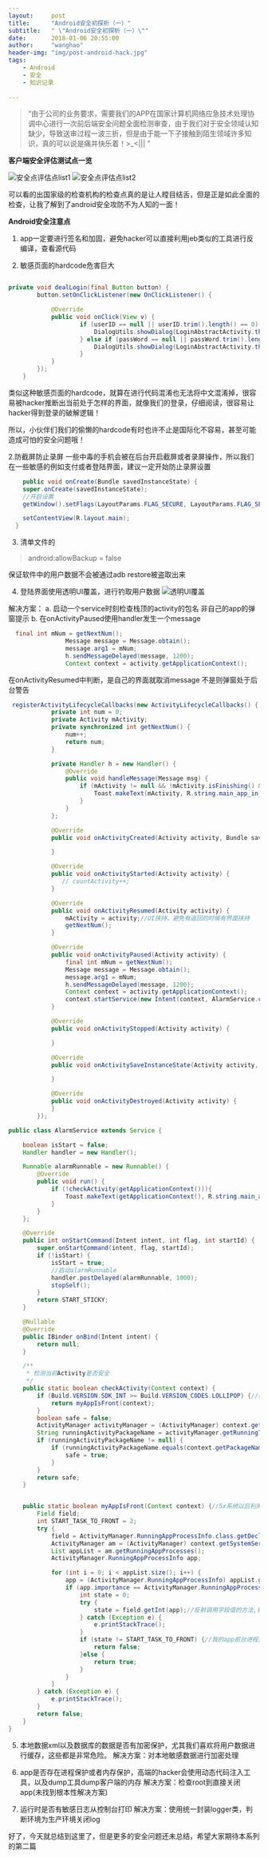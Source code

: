 ```yaml
---
layout:     post
title:      "Android安全初探析（一）"
subtitle:   " \"Android安全初探析（一）\""
date:       2018-01-06 20:55:00
author:     "wanghao"
header-img: "img/post-android-hack.jpg"
tags:
    - Android
    - 安全
    - 知识记录
    
---
```


> “由于公司的业务要求，需要我们的APP在国家计算机网络应急技术处理协调中心进行一次前后端安全问题全面检测审查，由于我们对于安全领域认知缺少，导致送审过程一波三折，但是由于能一下子接触到陌生领域许多知识，真的可以说是痛并快乐着！>_<||| ”



**客户端安全评估测试点一览**
>
![安全点评估点list1](/img/in-post/post-android-hacker/hack-check-list.JPG)
![安全点评估点list2](/img/in-post/post-android-hacker/hack-check-list1.JPG)

可以看的出国家级的检查机构的检查点真的是让人瞠目结舌，但是正是如此全面的检查，让我了解到了android安全攻防不为人知的一面！



**Android安全注意点**
1. app一定要进行签名和加固，避免hacker可以直接利用jeb类似的工具进行反编译，查看源代码

2. 敏感页面的hardcode危害巨大
```java

private void dealLogin(final Button button) {
        button.setOnClickListener(new OnClickListener() {

            @Override
            public void onClick(View v) {
                    if (userID == null || userID.trim().length() == 0) {
                        DialogUtils.showDialog(LoginAbstractActivity.this, "输入错误", "用户名不能为空");
                    } else if (passWord == null || passWord.trim().length() == 0) {
                        DialogUtils.showDialog(LoginAbstractActivity.this, "输入错误", "密码不能为空");
                    } 
            }
        });
    }
```
类似这种敏感页面的hardcode，就算在进行代码混淆也无法将中文混淆掉，很容易被hacker推断出当前处于怎样的界面，就像我们的登录，仔细阅读，很容易让hacker得到登录的破解逻辑！

所以，小伙伴们我们的偷懒的hardcode有时也许不止是国际化不容易，甚至可能造成可怕的安全问题哦！

2.防截屏防止录屏
一些中毒的手机会被在后台开启截屏或者录屏操作，所以我们在一些敏感的例如支付或者登陆界面，建议一定开始防止录屏设置
```java
    public void onCreate(Bundle savedInstanceState) {
    super.onCreate(savedInstanceState);
    //开启设置
    getWindow().setFlags(LayoutParams.FLAG_SECURE, LayoutParams.FLAG_SECURE);

    setContentView(R.layout.main);
  }
```
3. 清单文件的
> android:allowBackup = false

保证软件中的用户数据不会被通过adb restore被盗取出来

4. 登陆界面使用透明UI覆盖，进行钓取用户数据
![透明UI覆盖](/img/in-post/post-android-hacker/hack-interface-hoding.JPG)

解决方案：
a. 启动一个service时刻检查栈顶的activity的包名
非自己的app的弹窗提示
b. 在onActivityPaused使用handler发生一个message
```java
  final int mNum = getNextNum();
                Message message = Message.obtain();
                message.arg1 = mNum;
                h.sendMessageDelayed(message, 1200);
                Context context = activity.getApplicationContext();
```
在onActivityResumed中判断，是自己的界面就取消message
不是则弹窗处于后台警告
```java
 registerActivityLifecycleCallbacks(new ActivityLifecycleCallbacks() {
            private int num = 0;
            private Activity mActivity;
            private synchronized int getNextNum() {
                num++;
                return num;
            }

            private Handler h = new Handler() {
                @Override
                public void handleMessage(Message msg) {
                    if (mActivity != null && !mActivity.isFinishing() && msg.arg1 == num) {
                        Toast.makeText(mActivity, R.string.main_app_in_background_toast_message, Toast.LENGTH_SHORT).show();
                    }
                }
            };

            @Override
            public void onActivityCreated(Activity activity, Bundle savedInstanceState) {

            }

            @Override
            public void onActivityStarted(Activity activity) {
               // countActivity++;
            }

            @Override
            public void onActivityResumed(Activity activity) {
                mActivity = activity;//UI挟持，避免有返回的时候有界面挟持
                getNextNum();
            }

            @Override
            public void onActivityPaused(Activity activity) {
                final int mNum = getNextNum();
                Message message = Message.obtain();
                message.arg1 = mNum;
                h.sendMessageDelayed(message, 1200);
                Context context = activity.getApplicationContext();
                context.startService(new Intent(context, AlarmService.class));
            }

            @Override
            public void onActivityStopped(Activity activity) {

            }

            @Override
            public void onActivitySaveInstanceState(Activity activity, Bundle outState) {

            }

            @Override
            public void onActivityDestroyed(Activity activity) {
            }
        });

public class AlarmService extends Service {

    boolean isStart = false;
    Handler handler = new Handler();

    Runnable alarmRunnable = new Runnable() {
        @Override
        public void run() {
            if (!checkActivity(getApplicationContext())){
                Toast.makeText(getApplicationContext(), R.string.main_app_in_background_toast_message, Toast.LENGTH_LONG).show();
            }
        }
    };

    @Override
    public int onStartCommand(Intent intent, int flag, int startId) {
        super.onStartCommand(intent, flag, startId);
        if (!isStart) {
            isStart = true;
            //启动alarmRunnable
            handler.postDelayed(alarmRunnable, 1000);
            stopSelf();
        }
        return START_STICKY;
    }

    @Nullable
    @Override
    public IBinder onBind(Intent intent) {
        return null;
    }

    /**
     * 检测当前Activity是否安全
     */
    public static boolean checkActivity(Context context) {
        if (Build.VERSION.SDK_INT >= Build.VERSION_CODES.LOLLIPOP) {//获取系统api版本号,如果是5x系统就用这个方法获取当前运行的包名
            return myAppIsFront(context);
        }
        boolean safe = false;
        ActivityManager activityManager = (ActivityManager) context.getSystemService(Context.ACTIVITY_SERVICE);
        String runningActivityPackageName = activityManager.getRunningTasks(1).get(0).topActivity.getPackageName();
        if (runningActivityPackageName != null) {
            if (runningActivityPackageName.equals(context.getPackageName())) {
                safe = true;
            }
        }
        return safe;
    }


    public static boolean myAppIsFront(Context context) {//5x系统以后利用反射获取当前栈顶activity的包名.
        Field field;
        int START_TASK_TO_FRONT = 2;
        try {
            field = ActivityManager.RunningAppProcessInfo.class.getDeclaredField("processState");//通过反射获取进程状态字段.
            ActivityManager am = (ActivityManager) context.getSystemService(Context.ACTIVITY_SERVICE);
            List appList = am.getRunningAppProcesses();
            ActivityManager.RunningAppProcessInfo app;

            for (int i = 0; i < appList.size(); i++) {
                app = (ActivityManager.RunningAppProcessInfo) appList.get(i);
                if (app.importance == ActivityManager.RunningAppProcessInfo.IMPORTANCE_FOREGROUND) {//表示前台运行进程.
                    int state = 0;
                    try {
                        state = field.getInt(app);//反射调用字段值的方法,获取该进程的状态.
                    } catch (Exception e) {
                        e.printStackTrace();
                    }
                    if (state != START_TASK_TO_FRONT) {//我的app前台进程是否在前台
                        return false;
                    }else {
                        return true;
                    }
                }
            }
        } catch (Exception e) {
            e.printStackTrace();
        }
        return false;
    }
}

```

5. 本地数据xml以及数据库的数据是否有加密保护，尤其我们喜欢将用户数据进行缓存，这些都是非常危险。
解决方案：对本地敏感数据进行加密处理

6. app是否存在进程保护或者内存保护，高端的hacker会使用动态代码注入工具，以及dump工具dump客户端的内存
解决方案：检查root到直接关闭app(未找到根本性解决方案)

7. 运行时是否有敏感日志从控制台打印
解决方案：使用统一封装logger类，判断环境为生产环境关闭log

好了，今天就总结到这里了，但是更多的安全问题还未总结，希望大家期待本系列的第二篇